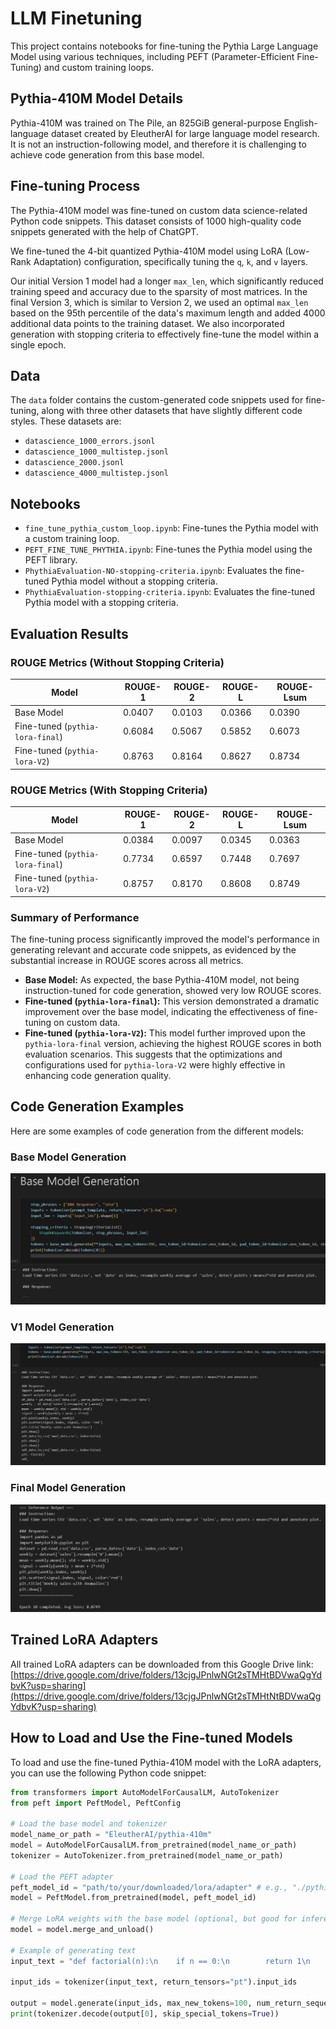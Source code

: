 # LLM Finetuning

This project contains notebooks for fine-tuning the Pythia Large Language Model using various techniques, including PEFT (Parameter-Efficient Fine-Tuning) and custom training loops.

## Pythia-410M Model Details

Pythia-410M was trained on The Pile, an 825GiB general-purpose English-language dataset created by EleutherAI for large language model research. It is not an instruction-following model, and therefore it is challenging to achieve code generation from this base model.

## Fine-tuning Process

The Pythia-410M model was fine-tuned on custom data science-related Python code snippets. This dataset consists of 1000 high-quality code snippets generated with the help of ChatGPT.

We fine-tuned the 4-bit quantized Pythia-410M model using LoRA (Low-Rank Adaptation) configuration, specifically tuning the `q`, `k`, and `v` layers.

Our initial Version 1 model had a longer `max_len`, which significantly reduced training speed and accuracy due to the sparsity of most matrices. In the final Version 3, which is similar to Version 2, we used an optimal `max_len` based on the 95th percentile of the data's maximum length and added 4000 additional data points to the training dataset. We also incorporated generation with stopping criteria to effectively fine-tune the model within a single epoch.

## Data

The `data` folder contains the custom-generated code snippets used for fine-tuning, along with three other datasets that have slightly different code styles. These datasets are:

*   `datascience_1000_errors.jsonl`
*   `datascience_1000_multistep.jsonl`
*   `datascience_2000.jsonl`
*   `datascience_4000_multistep.jsonl`

## Notebooks

*   `fine_tune_pythia_custom_loop.ipynb`: Fine-tunes the Pythia model with a custom training loop.
*   `PEFT_FINE_TUNE_PHYTHIA.ipynb`: Fine-tunes the Pythia model using the PEFT library.
*   `PhythiaEvaluation-NO-stopping-criteria.ipynb`: Evaluates the fine-tuned Pythia model without a stopping criteria.
*   `PhythiaEvaluation-stopping-criteria.ipynb`: Evaluates the fine-tuned Pythia model with a stopping criteria.

## Evaluation Results

### ROUGE Metrics (Without Stopping Criteria)

| Model                       | ROUGE-1 | ROUGE-2 | ROUGE-L | ROUGE-Lsum |
|-----------------------------|---------|---------|---------|------------|
| Base Model                  | 0.0407  | 0.0103  | 0.0366  | 0.0390     |
| Fine-tuned (`pythia-lora-final`) | 0.6084  | 0.5067  | 0.5852  | 0.6073     |
| Fine-tuned (`pythia-lora-V2`)    | 0.8763  | 0.8164  | 0.8627  | 0.8734     |

### ROUGE Metrics (With Stopping Criteria)

| Model                       | ROUGE-1 | ROUGE-2 | ROUGE-L | ROUGE-Lsum |
|-----------------------------|---------|---------|---------|------------|
| Base Model                  | 0.0384  | 0.0097  | 0.0345  | 0.0363     |
| Fine-tuned (`pythia-lora-final`) | 0.7734  | 0.6597  | 0.7448  | 0.7697     |
| Fine-tuned (`pythia-lora-V2`)    | 0.8757  | 0.8170  | 0.8608  | 0.8749     |

### Summary of Performance

The fine-tuning process significantly improved the model's performance in generating relevant and accurate code snippets, as evidenced by the substantial increase in ROUGE scores across all metrics.

*   **Base Model:** As expected, the base Pythia-410M model, not being instruction-tuned for code generation, showed very low ROUGE scores.
*   **Fine-tuned (`pythia-lora-final`):** This version demonstrated a dramatic improvement over the base model, indicating the effectiveness of fine-tuning on custom data.
*   **Fine-tuned (`pythia-lora-V2`):** This model further improved upon the `pythia-lora-final` version, achieving the highest ROUGE scores in both evaluation scenarios. This suggests that the optimizations and configurations used for `pythia-lora-V2` were highly effective in enhancing code generation quality.

## Code Generation Examples

Here are some examples of code generation from the different models:

### Base Model Generation

![Base Model Generation](imgs/base_generation.png)

### V1 Model Generation

![V1 Model Generation](imgs/V1_generation.png)

### Final Model Generation

![Final Model Generation](imgs/Final_model_output.png)

## Trained LoRA Adapters

All trained LoRA adapters can be downloaded from this Google Drive link: [https://drive.google.com/drive/folders/13cjgJPnlwNGt2sTMHtBDVwaQgYdbvK?usp=sharing](https://drive.google.com/drive/folders/13cjgJPnlwNGt2sTMHtNtBDVwaQgYdbvK?usp=sharing)

## How to Load and Use the Fine-tuned Models

To load and use the fine-tuned Pythia-410M model with the LoRA adapters, you can use the following Python code snippet:

```python
from transformers import AutoModelForCausalLM, AutoTokenizer
from peft import PeftModel, PeftConfig

# Load the base model and tokenizer
model_name_or_path = "EleutherAI/pythia-410m"
model = AutoModelForCausalLM.from_pretrained(model_name_or_path)
tokenizer = AutoTokenizer.from_pretrained(model_name_or_path)

# Load the PEFT adapter
peft_model_id = "path/to/your/downloaded/lora/adapter" # e.g., "./pythia-lora-V3"
model = PeftModel.from_pretrained(model, peft_model_id)

# Merge LoRA weights with the base model (optional, but good for inference)
model = model.merge_and_unload()

# Example of generating text
input_text = "def factorial(n):\n    if n == 0:\n        return 1\n    else:\n        return n * factorial(n-1)\n\n# Test the function\nprint(factorial(5))\n\n# Expected output: 120\n\n# Another example: calculate the sum of numbers from 1 to 10\ndef sum_numbers(n):\n    total = 0\n    for i in range(1, n + 1):\n        total += i\n    return total\n\nprint(sum_numbers(10))\n\n# Expected output: 55\n\n# Write a Python function to reverse a string\ndef reverse_string(s):\n    "

input_ids = tokenizer(input_text, return_tensors="pt").input_ids

output = model.generate(input_ids, max_new_tokens=100, num_return_sequences=1)
print(tokenizer.decode(output[0], skip_special_tokens=True))
```

